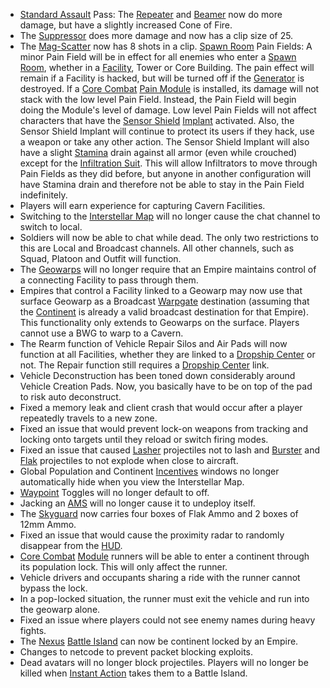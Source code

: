 - [Standard Assault](../certifications/Standard_Assault.md) Pass: The
  [Repeater](../weapons/Repeater.md) and [Beamer](../weapons/Beamer.md) now do
  more damage, but have a slightly increased Cone of Fire.
- The [Suppressor](../weapons/Suppressor.md) does more damage and now has a clip
  size of 25.
- The [Mag-Scatter](../weapons/Mag-Scatter.md) now has 8 shots in a clip.
  [Spawn Room](../locations/Spawn_Room.md) Pain Fields: A minor Pain Field will
  be in effect for all enemies who enter a
  [Spawn Room](../locations/Spawn_Room.md), whether in a
  [Facility](../locations/Facilities.md), Tower or Core Building. The pain
  effect will remain if a Facility is hacked, but will be turned off if the
  [Generator](../items/Generator.md) is destroyed. If a
  [Core Combat](../items/Core_Combat.md) [Pain Module](../etc/Pain_Module.md) is
  installed, its damage will not stack with the low level Pain Field. Instead,
  the Pain Field will begin doing the Module's level of damage. Low level Pain
  Fields will not affect characters that have the
  [Sensor Shield](../implants/Sensor_Shield.md)
  [Implant](../implants/Implants.md) activated. Also, the Sensor Shield Implant
  will continue to protect its users if they hack, use a weapon or take any
  other action. The Sensor Shield Implant will also have a slight
  [Stamina](../terminology/Stamina.md) drain against all armor (even while
  crouched) except for the [Infiltration Suit](../armor/Infiltration_Suit.md).
  This will allow Infiltrators to move through Pain Fields as they did before,
  but anyone in another configuration will have Stamina drain and therefore not
  be able to stay in the Pain Field indefinitely.
- Players will earn experience for capturing Cavern Facilities.
- Switching to the [Interstellar Map](../terminology/Interstellar_Map.md) will
  no longer cause the chat channel to switch to local.
- Soldiers will now be able to chat while dead. The only two restrictions to
  this are Local and Broadcast channels. All other channels, such as Squad,
  Platoon and Outfit will function.
- The [Geowarps](../locations/Geowarp.md) will no longer require that an Empire
  maintains control of a connecting Facility to pass through them.
- Empires that control a Facility linked to a Geowarp may now use that surface
  Geowarp as a Broadcast [Warpgate](../locations/Warpgate.md) destination
  (assuming that the [Continent](../locations/Continent.md) is already a valid
  broadcast destination for that Empire). This functionality only extends to
  Geowarps on the surface. Players cannot use a BWG to warp to a Cavern.
- The Rearm function of Vehicle Repair Silos and Air Pads will now function at
  all Facilities, whether they are linked to a
  [Dropship Center](../locations/Dropship_Center.md) or not. The Repair function
  still requires a [Dropship Center](../locations/Dropship_Center.md) link.
- Vehicle Deconstruction has been toned down considerably around Vehicle
  Creation Pads. Now, you basically have to be on top of the pad to risk auto
  deconstruct.
- Fixed a memory leak and client crash that would occur after a player
  repeatedly travels to a new zone.
- Fixed an issue that would prevent lock-on weapons from tracking and locking
  onto targets until they reload or switch firing modes.
- Fixed an issue that caused [Lasher](../weapons/Lasher.md) projectiles not to
  lash and [Burster](../armor/Burster.md) and [Flak](../weapons/Flak.md)
  projectiles to not explode when close to aircraft.
- Global Population and Continent [Incentives](../terminology/Incentives.md)
  windows no longer automatically hide when you view the Interstellar Map.
- [Waypoint](../terminology/Waypoint.md) Toggles will no longer default to off.
- Jacking an [AMS](../vehicles/Advanced_Mobile_Station.md) will no longer cause
  it to undeploy itself.
- The [Skyguard](../vehicles/Skyguard.md) now carries four boxes of Flak Ammo
  and 2 boxes of 12mm Ammo.
- Fixed an issue that would cause the proximity radar to randomly disappear from
  the [HUD](../etc/Heads-up_Display.md).
- [Core Combat](../items/Core_Combat.md) [Module](../etc/Modules.md) runners
  will be able to enter a continent through its population lock. This will only
  affect the runner.
- Vehicle drivers and occupants sharing a ride with the runner cannot bypass the
  lock.
- In a pop-locked situation, the runner must exit the vehicle and run into the
  geowarp alone.
- Fixed an issue where players could not see enemy names during heavy fights.
- The [Nexus](../locations/Oshur.md)
  [Battle Island](../locations/Battle_Islands.md) can now be continent locked by
  an Empire.
- Changes to netcode to prevent packet blocking exploits.
- Dead avatars will no longer block projectiles. Players will no longer be
  killed when [Instant Action](../terminology/Instant_Action.md) takes them to a
  Battle Island.
